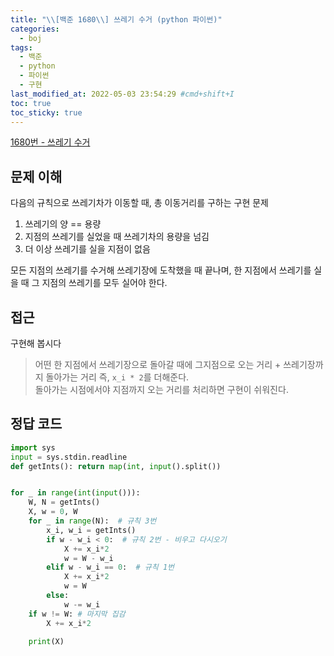 ```yaml
---
title: "\\[백준 1680\\] 쓰레기 수거 (python 파이썬)"
categories:
  - boj
tags:
  - 백준
  - python
  - 파이썬
  - 구현
last_modified_at: 2022-05-03 23:54:29 #cmd+shift+I
toc: true
toc_sticky: true
---
```


[1680번 - 쓰레기 수거](https://www.acmicpc.net/problem/1680)

## 문제 이해

다음의 규칙으로 쓰레기차가 이동할 때, 총 이동거리를 구하는 구현 문제

1. 쓰레기의 양 == 용량
2. 지점의 쓰레기를 실었을 때 쓰레기차의 용량을 넘김
3. 더 이상 쓰레기를 실을 지점이 없음

모든 지점의 쓰레기를 수거해 쓰레기장에 도착했을 때 끝나며, 한 지점에서 쓰레기를 실을 때 그 지점의 쓰레기를 모두 실어야 한다.

## 접근

구현해 봅시다

> 어떤 한 지점에서 쓰레기장으로 돌아갈 때에 그지점으로 오는 거리 + 쓰레기장까지 돌아가는 거리 즉, `x_i * 2`를 더해준다. \
> 돌아가는 시점에서야 지점까지 오는 거리를 처리하면 구현이 쉬워진다.

## 정답 코드

```python
import sys
input = sys.stdin.readline
def getInts(): return map(int, input().split())


for _ in range(int(input())):
    W, N = getInts()
    X, w = 0, W
    for _ in range(N):  # 규칙 3번
        x_i, w_i = getInts()
        if w - w_i < 0:  # 규칙 2번 - 비우고 다시오기
            X += x_i*2
            w = W - w_i
        elif w - w_i == 0:  # 규칙 1번
            X += x_i*2
            w = W
        else:
            w -= w_i
    if w != W: # 마지막 집감
        X += x_i*2

    print(X)

```
